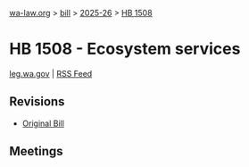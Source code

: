 [wa-law.org](/) > [bill](/bill/) > [2025-26](/bill/2025-26/) > [HB 1508](/bill/2025-26/hb/1508/)

# HB 1508 - Ecosystem services
[leg.wa.gov](https://app.leg.wa.gov/billsummary?BillNumber=1508&Year=2025&Initiative=false) | [RSS Feed](./rss.xml)

## Revisions
* [Original Bill](1/)

## Meetings